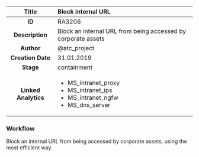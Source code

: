 | Title                       |  Block internal URL         |
|:---------------------------:|:--------------------|
| **ID**                      | RA3206            |
| **Description**             | Block an internal URL from being accessed by corporate assets   |
| **Author**                  | @atc_project        |
| **Creation Date**           | 31.01.2019 |
| **Stage**                   | containment         |
| **Linked Analytics** |<ul><li>MS_intranet_proxy</li><li>MS_intranet_ips</li><li>MS_intranet_ngfw</li><li>MS_dns_server</li></ul>|

### Workflow

Block an internal URL from being accessed by corporate assets, using the most efficient way.  
